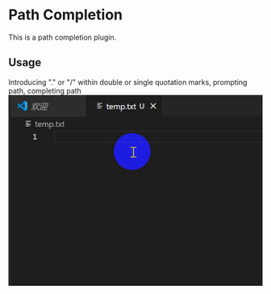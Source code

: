 # Path Completion

This is a path completion plugin.

## Usage

Introducing "." or "/" within double or single quotation marks, prompting path, completing path
![alt usage](https://github.com/gjwlfeng/path-completions/blob/master/images/usage.gif?raw=true)
